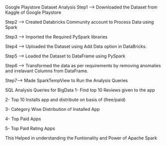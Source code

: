 Google Playstore Dataset Analysis
Step1 --> Downloaded the Dataset from Kaggle of Google Playstore

Step2 --> Created Databricks Community account to Process Data using Spark

Step3 --> Imported the Required PySpark libraries

Step4 --> Uploaded the Dataset using Add Data option in DataBricks.

Step5 --> Loaded the Dataset to DataFrame using PySpark

Step6 --> Transformed the data as per requirements by removing anomalies and irrelavant Columns from DataFrame.

Step7--> Made SparkTempView to Run the Analysis Queries

SQL Analysis Queries for BigData
1- Find top 10 Reviews given to the app

2- Top 10 Installs app and distribute on basis of (free/paid)

3- Category Wise Distribution of Installed App

4- Top Paid Apps

5- Top Paid Rating Apps

This Helped in understanding the Funtionality and Power of Apache Spark
